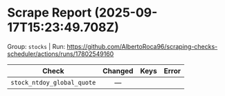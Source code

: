 # Scrape Report (2025-09-17T15:23:49.708Z)

Group: `stocks`  |  Run: https://github.com/AlbertoRoca96/scraping-checks-scheduler/actions/runs/17802549160

| Check | Changed | Keys | Error |
|---|:---:|:--|:--|
| `stock_ntdoy_global_quote` | — |  |  |
